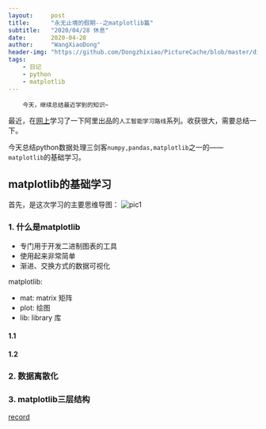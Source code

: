```yaml
---
layout:     post
title:      "永无止境的假期--之matplotlib篇"
subtitle:   "2020/04/28 休息"
date:       2020-04-28
author:     "WangXiaoDong"
header-img: "https://github.com/Dongzhixiao/PictureCache/blob/master/diaryPic/20200428.jpg?raw=true"
tags:
    - 日记
    - python
    - matplotlib
---
```


```
    今天，继续总结最近学到的知识~
```

最近，在<a name="#1" target="_blank" href="https://edu.aliyun.com/roadmap/ai?spm=5176.14042881.9158052430.1.5e3dbd335AxoQI">网上</a>学习了一下阿里出品的`人工智能学习路线`系列。收获很大，需要总结一下。

今天总结python数据处理三剑客`numpy,pandas,matplotlib`之一的——`matplotlib`的基础学习。

## matplotlib的基础学习

首先，是这次学习的主要思维导图：
![pic1](http://assets.processon.com/chart_image/5e8c7837e4b07b97350a9727.png)

### 1. 什么是matplotlib

- 专门用于开发二进制图表的工具
- 使用起来非常简单
- 渐进、交换方式的数据可视化

matplotlib:
- mat: matrix 矩阵
- plot: 绘图
- lib: library 库

#### 1.1 

#### 1.2 


### 2. 数据离散化


### 3. matplotlib三层结构 



<a name="#1" target="_blank" href="html">record</a>